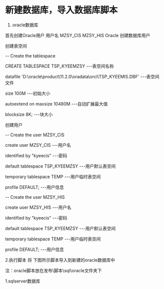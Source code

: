 
# 新建数据库，导入数据库脚本

1. oracle数据库

首先创建Oracle用户 用户名  MZSY_CIS  MZSY_HIS
Oracle 创建数据库用户

创建表空间

-- Create the tablespace

CREATE TABLESPACE TSP_KYEEMZSY        ---表空间名称

  datafile  'D:\oracle\product\11.2.0\oradata\orcl\TSP_KYEEMIS.DBF'   ---表空间文件

size 100M    ---初始大小

  autoextend on  maxsize 10480M   ---自动扩展最大值

  blocksize 8K;        ---块大小

创建用户

-- Create the user MZSY_CIS

create user MZSY_CIS      ---用户名

  identified by "kyeecis"      ---密码

  default tablespace TSP_KYEEMZSY     ---用户默认表空间

  temporary tablespace TEMP      ---用户临时表空间

  profile DEFAULT;       ---用户信息

 

-- Create the user MZSY_HIS

create user MZSY_HIS      ---用户名

  identified by "kyeecis"      ---密码

  default tablespace TSP_KYEEMZSY     ---用户默认表空间

  temporary tablespace TEMP      ---用户临时表空间

  profile DEFAULT;       ---用户信息

 

2.执行脚本 将 下图所示脚本导入到新建的oracle数据库中 

注：oracle脚本放在发布\脚本\sql\oracle文件夹下

1.sqlserver数据库

